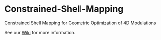 # Constrained-Shell-Mapping
Constrained Shell Mapping for Geometric Optimization of 4D Modulations

See our [Wiki](https://github.com/FaRodrigues/Constrained-Shell-Mapping/wiki/Home) for more information.
